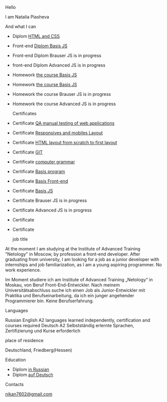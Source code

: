Hello

I am Natalia Piasheva 

And what I can

+ Diplom [HTML and CSS ](https://github.com/Nikan152435/mq-diplom)
+ Front-end [Diplom Basis JS ](https://github.com/Nikan152435/bjs-diplom)
+ Front-end Diplom Brauser JS is in progress
+ front-end Diplom Advanced JS is in progress
+ Homework [the course Basis JS ](https://github.com/Nikan152435/bjs-2-homeworks)
+ Homework [the course Basis JS ](https://github.com/Nikan152435/bhj-homeworks)
+ Homework the course Brauser JS is in progress
+ Homework the course Advanced JS is in progress
  
  Сertificates

+ Сertificate [QA manual testing of web applications](https://github.com/Nikan152435/Portfolio/blob/main/Certificates/3certificate%20QA%20(1).pdf)
+ Certificate [Responsives and mobiles Layout](https://github.com/Nikan152435/Portfolio/blob/main/Certificates/certificate%20Responsives%20und%20mobiles%20Layout.pdf)
+ Сertificate [HTML layout from scratch to first layout](https://github.com/Nikan152435/Portfolio/blob/main/Certificates/certificate%20HTML.pdf)
+ Сertificate [GIT](https://github.com/Nikan152435/Portfolio/blob/main/Certificates/certificate%20GIT.pdf)
+ Сertificate [computer grammar](https://github.com/Nikan152435/Portfolio/blob/main/Certificates/certificate%20computer%20grammar.png)
+ Сertificate [Basis program](https://github.com/Nikan152435/Portfolio/blob/main/Certificates/certificate%20Basis%20program.pdf)
+ Certificate [Basis Front-end](https://github.com/Nikan152435/Portfolio/blob/main/Certificates/1certificate1%20%20Basis%20Frontend%20.pdf)
+ Сertificate [Basis JS](https://github.com/Nikan152435/Portfolio/blob/main/Certificates/certificate%20Basis%20JS.pdf)
+ Сertificate Brauser JS is in progress
+ Сertificate Advanced JS is in progress
+ Сertificate 
+ Сertificate 


  job title

At the moment I am studying at the Institute of Advanced Training "Netology" in Moscow, by profession a front-end developer. After graduating from university, I am looking for a job as a junior developer with internships and job familiarization, as I am a young aspiring programmer. No work experience.

Im Moment studiere ich am Institute of Advanced Training „Netology“ in Moskau, von Beruf Front-End-Entwickler. Nach meinem Universitätsabschluss suche ich einen Job als Junior-Entwickler mit Praktika und Berufseinarbeitung, da ich ein junger angehender Programmierer bin. Keine Berufserfahrung.

  Languages

Russian
English A2 languages learned independently, certification and courses required
Deutsch A2 Selbstständig erlernte Sprachen, Zertifizierung und Kurse erforderlich

  place of residence

Deutschland, Friedberg(Hessen)

  Education

  + Diplom [in Russian](https://github.com/Nikan152435/Portfolio/blob/main/Education/%D0%94%D0%B8%D0%BF%D0%BB%D0%BE%D0%BC%20%D0%BD%D0%B0%20%D1%80%D1%83%D1%81%D1%81%D0%BA%D0%BE%D0%BC1.png)
  + Diplom [auf Deutsch](https://github.com/Nikan152435/Portfolio/blob/main/Education/Diplom%20auf%20Deutsch1.pdf) 

   Сontacts

   nikan7602@gmail.com
   